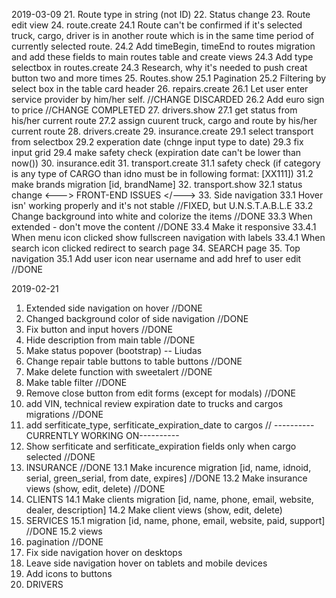 2019-03-09
21. Route type in string (not ID)
22. Status change
23. Route edit view
24. route.create
	24.1 Route can't be confirmed if it's selected truck, cargo, driver is in another route which is in the same time period of currently selected route.
	24.2 Add timeBegin, timeEnd to routes migration and add these fields to main routes table and create views
	24.3 Add type selectbox in routes.create
	24.3 Research, why it's needed to push creat button two and more times
25. Routes.show
	25.1 Pagination
	25.2 Filtering by select box in the table card header
26. repairs.create
	26.1 Let user enter service provider by him/her self. //CHANGE DISCARDED
	26.2 Add euro sign to price //CHANGE COMPLETED
27. drivers.show
	27.1 get status from his/her current route
	27.2 assign cuurent truck, cargo and route by his/her current route
28. drivers.create
29. insurance.create
	29.1 select transport from selectbox
	29.2 experation date (chnge input type to date)
	29.3 fix input grid
	29.4 make safety check (expiration date can't be lower than now())
30. insurance.edit
31. transport.create
 31.1 safety check (if category is any type of CARGO than idno must be in following format: [XX111])
 31.2 make brands migration [id, brandName]
32. transport.show
	32.1 status change
<--->	FRONT-END ISSUES	</--->
33. Side navigation
	33.1 Hover isn' working properly and it's not stable //FIXED, but U.N.S.T.A.B.L.E
	33.2 Change background into white and colorize the items //DONE
	33.3 When extended - don't move the content //DONE
	33.4 Make it responsive
		33.4.1 When menu icon clicked show fullscreen navigation with labels
		33.4.1 When search icon clicked redirect to search page
34. SEARCH page
35. Top navigation
 35.1 Add user icon near username and add href to user edit //DONE

2019-02-21
1. Extended side navigation on hover //DONE
2. Changed background color of side navigation //DONE
3. Fix button and input hovers //DONE
4. Hide description from main table //DONE
5. Make status popover (bootstrap) -- Liudas
6. Change repair table buttons to table buttons //DONE
7. Make delete function with sweetalert //DONE
8. Make table filter //DONE
9. Remove close button from edit forms (except for modals) //DONE
10. add VIN, technical review expiration date to trucks and cargos migrations //DONE
11. add serfiticate_type, serfiticate_expiration_date to cargos //						----------CURRENTLY WORKING ON----------
12. Show serfiticate and serfiticate_expiration fields only when cargo selected //DONE
13. INSURANCE //DONE
	13.1 Make incurence migration [id, name, idnoid, serial, green_serial, from date, expires] //DONE
	13.2 Make insurance views (show, edit, delete) //DONE
14. CLIENTS
	14.1 Make clients migration [id, name, phone, email, website, dealer, description]
	14.2 Make client views (show, edit, delete)
15. SERVICES
	15.1 migration [id, name, phone, email, website, paid, support] //DONE
	15.2 views
16. pagination //DONE
17. Fix side navigation hover on desktops
18. Leave side navigation hover on tablets and mobile devices
19. Add icons to buttons
20. DRIVERS
